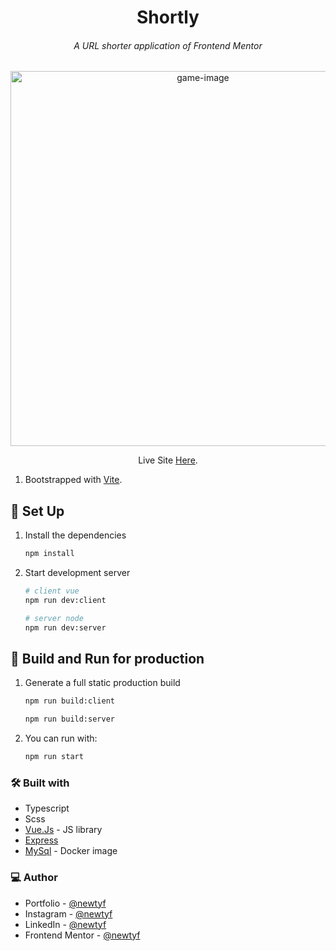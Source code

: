 <h1 align="center">Shortly</h1>
<h6 align="center">A URL shorter application of Frontend Mentor</h6>

<div align="center"><img src="https://github.com/newtyf/shortly/assets/87625663/7794c5b8-e724-4a57-8ba1-25ff7f50dc7f" alt="game-image" width="600" /></div>

<p align="center">Live Site <a href="https://shortly-production.up.railway.app/">Here</a>.</p>


1. Bootstrapped with [Vite](https://vitejs.dev/).

## 👾 Set Up

1. Install the dependencies

    ```sh
   npm install
    ```

2. Start development server

   ```sh
   # client vue
   npm run dev:client
   ```
   
   ```sh
   # server node
   npm run dev:server
   ```

## 👾 Build and Run for production
1. Generate a full static production build

   ```sh
   npm run build:client
   ```
   ```sh
   npm run build:server
   ```   

2. You can run with:

   ```sh
   npm run start
   ``` 


### 🛠 Built with

- Typescript
- Scss
- [Vue.Js](https://vuejs.org/) - JS library
- [Express](https://expressjs.com/)
- [MySql](https://www.mysql.com/) - Docker image

### 💻 Author

- Portfolio - [@newtyf](https://linksnewt.netlify.app/3LVx-w)
- Instagram - [@newtyf](https://www.instagram.com/newt_yf/)
- LinkedIn - [@newtyf](https://www.linkedin.com/in/axel-mu%C3%B1oz/)
- Frontend Mentor - [@newtyf](https://www.frontendmentor.io/profile/TREz-bits)
